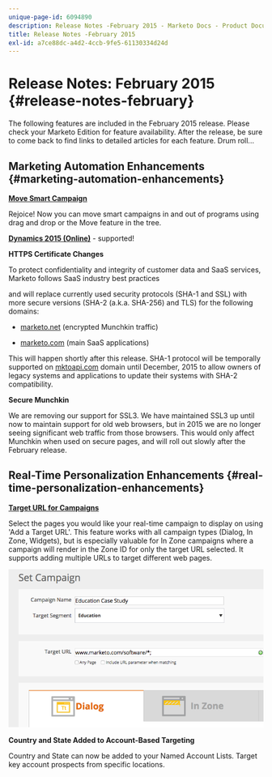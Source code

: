 ```yaml
---
unique-page-id: 6094890
description: Release Notes -February 2015 - Marketo Docs - Product Documentation
title: Release Notes -February 2015
exl-id: a7ce88dc-a4d2-4ccb-9fe5-61130334d24d
---
```

# Release Notes: February 2015 {#release-notes-february}

The following features are included in the February 2015 release. Please check your Marketo Edition for feature availability. After the release, be sure to come back to find links to detailed articles for each feature. Drum roll...

## Marketing Automation Enhancements {#marketing-automation-enhancements}

**[Move Smart Campaign](/help/marketo/product-docs/core-marketo-concepts/smart-campaigns/using-smart-campaigns/move-a-smart-campaign.md)**

Rejoice! Now you can move smart campaigns in and out of programs using drag and drop or the Move feature in the tree.

**[Dynamics 2015 (Online)](https://docs.marketo.com/display/docs/microsoft+dynamics+2013+on-premises)** - supported!

**HTTPS Certificate Changes**

To protect confidentiality and integrity of customer data and SaaS services, Marketo follows SaaS industry best practices

and will replace currently used security protocols (SHA-1 and SSL) with more secure versions (SHA-2 (a.k.a. SHA-256) and TLS) for the following domains:

* [marketo.net](https://marketo.net) (encrypted Munchkin traffic)

* [marketo.com](https://marketo.com) (main SaaS applications)

This will happen shortly after this release. SHA-1 protocol will be temporally supported on [mktoapi.com](https://mktoapi.com) domain until December, 2015 to allow owners of legacy systems and applications to update their systems with SHA-2 compatibility.

**Secure Munchkin**

We are removing our support for SSL3. We have maintained SSL3 up until now to maintain support for old web browsers, but in 2015 we are no longer seeing significant web traffic from those browsers. This would only affect Munchkin when used on secure pages, and will roll out slowly after the February release.

## Real-Time Personalization Enhancements {#real-time-personalization-enhancements}

**[Target URL for Campaigns](/help/marketo/product-docs/web-personalization/working-with-web-campaigns/adding-a-target-url-to-a-web-campaign.md)**

Select the pages you would like your real-time campaign to display on using 'Add a Target URL'. This feature works with all campaign types (Dialog, In Zone, Widgets), but is especially valuable for In Zone campaigns where a campaign will render in the Zone ID for only the target URL selected. It supports adding multiple URLs to target different web pages.

![](assets/image2015-2-19-11-3a0-3a30.png)

**Country and State Added to Account-Based Targeting**

Country and State can now be added to your Named Account Lists. Target key account prospects from specific locations.
